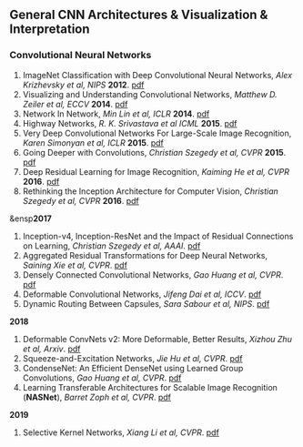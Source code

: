 ## General CNN Architectures & Visualization & Interpretation

### Convolutional Neural Networks
1. ImageNet Classification with Deep Convolutional Neural Networks, *Alex Krizhevsky et al, NIPS* **2012**. [pdf](https://papers.nips.cc/paper/4824-imagenet-classification-with-deep-convolutional-neural-networks.pdf)
1. Visualizing and Understanding Convolutional Networks, *Matthew D. Zeiler et al, ECCV* **2014**. [pdf](https://arxiv.org/pdf/1311.2901.pdf) 
1. Network In Network, *Min Lin et al, ICLR* **2014**. [pdf](https://arxiv.org/pdf/1312.4400.pdf)
1. Highway Networks, *R. K. Srivastava et al ICML* **2015**. [pdf](https://arxiv.org/pdf/1505.00387.pdf)
1. Very Deep Convolutional Networks For Large-Scale Image Recognition, *Karen Simonyan et al, ICLR* **2015**. [pdf](https://arxiv.org/pdf/1409.1556.pdf)
1. Going Deeper with Convolutions, *Christian Szegedy et al, CVPR* **2015**. [pdf](https://www.cs.unc.edu/~wliu/papers/GoogLeNet.pdf)
1. Deep Residual Learning for Image Recognition, *Kaiming He et al, CVPR* **2016**. [pdf](https://arxiv.org/pdf/1512.03385.pdf)
1. Rethinking the Inception Architecture for Computer Vision, *Christian Szegedy et al, CVPR* **2016**. [pdf](https://arxiv.org/pdf/1512.00567.pdf)  

&ensp**2017**
1. Inception-v4, Inception-ResNet and the Impact of Residual Connections on Learning, *Christian Szegedy et al, AAAI*. [pdf](https://arxiv.org/pdf/1602.07261.pdf)
1. Aggregated Residual Transformations for Deep Neural Networks, *Saining Xie et al, CVPR*. [pdf](https://arxiv.org/pdf/1611.05431.pdf)
1. Densely Connected Convolutional Networks, *Gao Huang et al, CVPR*. [pdf](https://arxiv.org/pdf/1608.06993.pdf)
1. Deformable Convolutional Networks, *Jifeng Dai et al, ICCV*. [pdf](https://arxiv.org/pdf/1703.06211.pdf)
1. Dynamic Routing Between Capsules, *Sara Sabour et al, NIPS*. [pdf](https://papers.nips.cc/paper/6975-dynamic-routing-between-capsules.pdf)

**2018**
1. Deformable ConvNets v2: More Deformable, Better Results, *Xizhou Zhu et al, Arxiv*. [pdf](https://arxiv.org/pdf/1811.11168.pdf)
1. Squeeze-and-Excitation Networks, *Jie Hu et al, CVPR*. [pdf](https://arxiv.org/pdf/1709.01507.pdf)
1. CondenseNet: An Efficient DenseNet using Learned Group Convolutions, *Gao Huang et al, CVPR*. [pdf](https://arxiv.org/pdf/1711.09224.pdf)
1. Learning Transferable Architectures for Scalable Image Recognition (**NASNet**), *Barret Zoph et al, CVPR*. [pdf](https://arxiv.org/pdf/1707.07012.pdf)

**2019**
1. Selective Kernel Networks, *Xiang Li et al, CVPR*. [pdf](https://arxiv.org/pdf/1903.06586.pdf)
